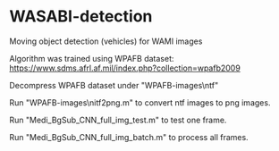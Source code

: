 # WASABI-detection
Moving object detection (vehicles) for WAMI images

Algorithm was trained using WPAFB dataset: https://www.sdms.afrl.af.mil/index.php?collection=wpafb2009

Decompress WPAFB dataset under "WPAFB-images\ntf\"

Run "WPAFB-images\nitf2png.m" to convert ntf images to png images.

Run "Medi_BgSub_CNN_full_img_test.m" to test one frame.

Run "Medi_BgSub_CNN_full_img_batch.m" to process all frames.

